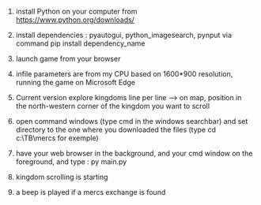 1. install Python on your computer from https://www.python.org/downloads/

2. install dependencies : pyautogui, python_imagesearch, pynput via command pip install dependency_name

3. launch game from your browser

4. infile parameters are from my CPU based on 1600*900 resolution, running the game on Microsoft Edge 

5. Current version explore kingdoms line per line --> on map, position in the north-western corner of the kingdom you want to scroll

6. open command windows (type cmd in the windows searchbar) and set directory to the one where you downloaded the files (type cd c:\TB\mercs for exemple)

7. have your web browser in the background, and your cmd window on the foreground, and type : py main.py

8. kingdom scrolling is starting

9. a beep is played if a mercs exchange is found
